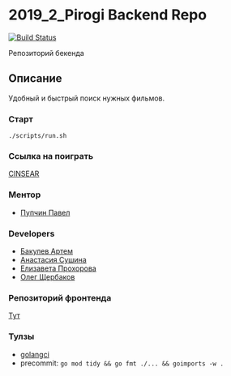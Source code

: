 # 2019_2_Pirogi Backend Repo

[![Build Status](https://travis-ci.com/go-park-mail-ru/2019_2_Pirogi.svg?branch=master)](https://travis-ci.com/go-park-mail-ru/2019_2_Pirogi)

Репозиторий бекенда

## Описание

Удобный и быстрый поиск нужных фильмов.

### Старт

<code>./scripts/run.sh</code>

### Ссылка на поиграть
[CINSEAR](https://cinsear.ru)

### Ментор
 - [Пупчин Павел](https://github.com/4taa)

### Developers
 - [Бакулев Артем](https://github.com/Artefakt-ff)
 - [Анастасия Сушина](https://github.com/ansushina)
 - [Елизавета Прохорова](https://github.com/lisa-bella97)
 - [Олег Щербаков](https://github.com/oleg-student) 

### Репозиторий фронтенда
[Тут](https://github.com/frontend-park-mail-ru/2019_2_Pirogi)

### Тулзы
 - [golangci](https://github.com/golangci/golangci-lint)
 - precommit: `go mod tidy && go fmt ./... && goimports -w .`